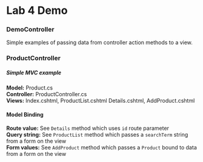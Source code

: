 # Lab 4 Demo

### DemoController

Simple examples of passing data from controller action methods to a view.

### ProductController

##### Simple MVC example

**Model:** Product.cs  
**Controller:** ProductController.cs  
**Views:** Index.cshtml, ProductList.cshtml Details.cshtml, AddProduct.cshtml

#### Model Binding

**Route value:** See `Details` method which uses `id` route parameter  
**Query string:** See `ProductList` method which passes a `searchTerm` string from a form on the view  
**Form values:** See `AddProduct` method which passes a `Product` bound to data from a form on the view
